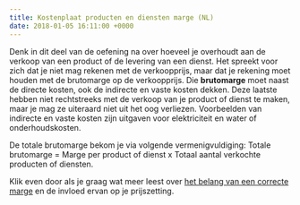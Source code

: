 ```yaml
---
title: Kostenplaat producten en diensten marge (NL)
date: 2018-01-05 16:11:00 +0000
---
```

Denk in dit deel van de oefening na over hoeveel je overhoudt aan de verkoop van een product of de levering van een dienst. Het spreekt voor zich dat je niet mag rekenen met de verkoopprijs, maar dat je rekening moet houden met de brutomarge op de verkoopprijs. Die **brutomarge** moet naast de directe kosten, ook de indirecte en vaste kosten dekken. Deze laatste hebben niet rechtstreeks met de verkoop van je product of dienst te maken, maar je mag ze uiteraard niet uit het oog verliezen. Voorbeelden van indirecte en vaste kosten zijn uitgaven voor elektriciteit en water of onderhoudskosten.

De totale brutomarge bekom je via volgende vermenigvuldiging: Totale brutomarge = Marge per product of dienst x Totaal aantal verkochte producten of diensten.

Klik even door als je graag wat meer leest over [het belang van een correcte marge](http://www.xerius.be/blog/plak-de-juiste-prijs-op-je-product-en-dienst ) en de invloed ervan op je prijszetting.